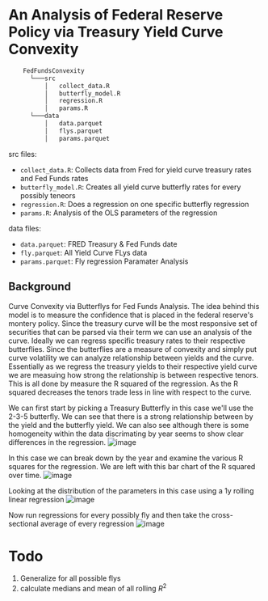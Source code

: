 # An Analysis of Federal Reserve Policy via Treasury Yield Curve Convexity
```bash
    FedFundsConvexity
      └───src
          │   collect_data.R
          │   butterfly_model.R
          │   regression.R
          │   params.R
      └───data
          │   data.parquet
          │   flys.parquet
          │   params.parquet
```

src files:
* ```collect_data.R```: Collects data from Fred for yield curve treasury rates and Fed Funds rates
* ```butterfly_model.R```: Creates all yield curve butterfly rates for every possibly teneors
* ```regression.R```: Does a regression on one specific butterfly regression
* ```params.R```: Analysis of the OLS parameters of the regression

data files:
* ```data.parquet```: FRED Treasury & Fed Funds date
* ```fly.parquet```: All Yield Curve FLys data
* ```params.parquet```: Fly regression Paramater Analysis

## Background
Curve Convexity via Butterflys for Fed Funds Analysis. The idea behind this model is to measure the confidence that is placed in the federal reserve's montery policy. Since the treasury curve will be the most responsive set of securities that can be parsed via their term we can use an analysis of the curve. Ideally we can regress specific treasury rates to their respective butterflies. Since the butterflies are a measure of convexity and simply put curve volatility we can analyze relationship between yields and the curve. Essentially as we regress the treasury yields to their respective yield curve we are measuing how strong the relationship is between respective tenors. This is all done by measure the R squared of the regression. As the R squared decreases the tenors trade less in line with respect to the curve. 

We can first start by picking a Treasury Butterfly in this case we'll use the 2-3-5 butterfly. We can see that there is a strong relationship between by the yield and the butterfly yield. We can also see although there is some homogeneity within the data discrimating by year seems to show clear differences in the regression.
![image](https://github.com/diegodalvarez/FedCurveConvexity/assets/48641554/9a560644-e69f-4819-ac95-22dd39d23d57)

In this case we can break down by the year and examine the various R squares for the regression. We are left with this bar chart of the R squared over time. 
![image](https://github.com/diegodalvarez/FedCurveConvexity/assets/48641554/71fd1266-5156-408e-b751-1c3321a55d36)

Looking at the distribution of the parameters in this case using a 1y rolling linear regression
![image](https://github.com/diegodalvarez/FedCurveConvexity/assets/48641554/536de6ab-6299-44e8-9ddc-3e88770177c2)

Now run regressions for every possibly fly and then take the cross-sectional average of every regression
![image](https://github.com/diegodalvarez/FedCurveConvexity/assets/48641554/e0101867-c5df-4072-aadc-5ac0b312781f)


# Todo
1. Generalize for all possible flys
2. calculate medians and mean of all rolling $R^2$
